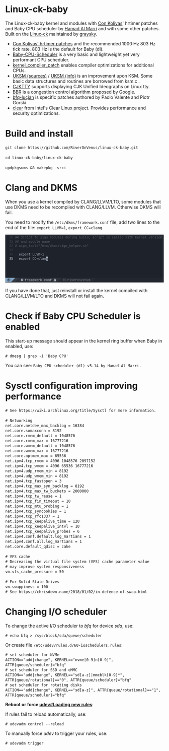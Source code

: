 # Linux-ck-baby

The Linux-ck-baby kernel and modules with [Con Kolivas](https://github.com/ckolivas)' hrtimer patches and Baby CPU scheduler  by [Hamad Al Marri](https://github.com/hamadmarri) and with some other patches. Built on the [Linux-ck](https://aur.archlinux.org/packages/linux-ck/) maintained by [graysky](https://github.com/graysky2).

- [Con Kolivas' hrtimer patches](https://github.com/xanmod/linux-patches/tree/master/linux-5.14.y-xanmod/ck-hrtimer) and the recommended ~~1000 Hz~~ 803 Hz tick rate. 803 Hz is the default for Baby (dl).
- [Baby-CPU-Scheduler](https://github.com/hamadmarri/Baby-CPU-Scheduler) is a very basic and lightweight yet very performant CPU scheduler.
- [kernel_compiler_patch](https://github.com/graysky2/kernel_compiler_patch) enables compiler optimizations for additional CPUs.    
- [UKSM (sources)](https://github.com/dolohow/uksm) / [UKSM (info)](https://www.usenix.org/sites/default/files/conference/protected-files/fast18_slides_xia.pdf) is an improvement upon KSM. Some basic data structures and routines are borrowed from ksm.c .
- [CJKTTY](https://github.com/zhmars/cjktty-patches) supports displaying CJK Unified Ideographs on Linux tty.
- [BBR](https://github.com/google/bbr) is a congestion control algorithm proposed by Google.
- [bfq-lucjan](https://gitlab.com/sirlucjan/kernel-patches/tree/master/5.14/bfq-lucjan) is specific patches authored by Paolo Valente and Piotr Gorski.
- [clear](https://github.com/clearlinux-pkgs/linux) from Intel's Clear Linux project. Provides performance and security optimizations.

# Build and install

```
git clone https://github.com/RiverOnVenus/linux-ck-baby.git

cd linux-ck-baby/linux-ck-baby

updpkgsums && makepkg -srci
```

# Clang and DKMS

When you use a kernel compiled by CLANG/LLVM/LTO, some modules that use DKMS need to be recompiled with CLANG/LLVM. Otherwise DKMS will fail.

You need to modify the `/etc/dkms/framework.conf` file, add two lines to the end of the file: `export LLVM=1`, `export CC=clang`.

![framework.conf](./framework.conf.png)

If you have done that, just reinstall or install the kernel compiled with CLANG/LLVM/LTO and DKMS will not fail again.

# Check if Baby CPU Scheduler is enabled

This start-up message should appear in the kernel ring buffer when Baby in enabled, use:

```
# dmesg | grep -i 'Baby CPU'
```

You can see: `Baby CPU scheduler (dl) v5.14 by Hamad Al Marri.`

# Sysctl configuration improving performance

```
# See https://wiki.archlinux.org/title/Sysctl for more information.

# Networking
net.core.netdev_max_backlog = 16384
net.core.somaxconn = 8192
net.core.rmem_default = 1048576
net.core.rmem_max = 16777216
net.core.wmem_default = 1048576
net.core.wmem_max = 16777216
net.core.optmem_max = 65536
net.ipv4.tcp_rmem = 4096 1048576 2097152
net.ipv4.tcp_wmem = 4096 65536 16777216
net.ipv4.udp_rmem_min = 8192
net.ipv4.udp_wmem_min = 8192
net.ipv4.tcp_fastopen = 3
net.ipv4.tcp_max_syn_backlog = 8192
net.ipv4.tcp_max_tw_buckets = 2000000
net.ipv4.tcp_tw_reuse = 1
net.ipv4.tcp_fin_timeout = 10
net.ipv4.tcp_mtu_probing = 1
net.ipv4.tcp_syncookies = 1
net.ipv4.tcp_rfc1337 = 1
net.ipv4.tcp_keepalive_time = 120
net.ipv4.tcp_keepalive_intvl = 10
net.ipv4.tcp_keepalive_probes = 6
net.ipv4.conf.default.log_martians = 1
net.ipv4.conf.all.log_martians = 1
net.core.default_qdisc = cake

# VFS cache
# Decreasing the virtual file system (VFS) cache parameter value 
# may improve system responsiveness
vm.vfs_cache_pressure = 50

# For Solid State Drives
vm.swappiness = 100
# See https://chrisdown.name/2018/01/02/in-defence-of-swap.html
```

# Changing I/O scheduler

To change the active I/O scheduler to *bfq* for device *sda*, use:

```
# echo bfq > /sys/block/sda/queue/scheduler
```

Or create file `/etc/udev/rules.d/60-ioschedulers.rules`:

```
# set scheduler for NVMe
ACTION=="add|change", KERNEL=="nvme[0-9]n[0-9]", ATTR{queue/scheduler}="bfq"
# set scheduler for SSD and eMMC
ACTION=="add|change", KERNEL=="sd[a-z]|mmcblk[0-9]*", ATTR{queue/rotational}=="0", ATTR{queue/scheduler}="bfq"
# set scheduler for rotating disks
ACTION=="add|change", KERNEL=="sd[a-z]", ATTR{queue/rotational}=="1", ATTR{queue/scheduler}="bfq"
```

**Reboot or force [udev#Loading new rules](https://wiki.archlinux.org/title/Udev#Loading_new_rules)**:

If rules fail to reload automatically, use:

```
# udevadm control --reload
```

To manually force *udev* to trigger your rules, use:

```
# udevadm trigger
```
